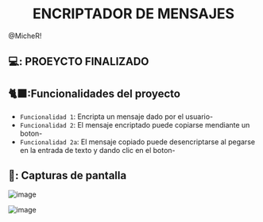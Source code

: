 <h1 align="center"> ENCRIPTADOR DE MENSAJES </h1>
<p>@MicheR!</p>

## 💻: PROEYCTO FINALIZADO

## 🐈‍⬛:Funcionalidades del proyecto

- `Funcionalidad 1`: Encripta un mensaje dado por el usuario-
- `Funcionalidad 2`: El mensaje encriptado puede copiarse mendiante un boton-
- `Funcionalidad 2a`: El mensaje copiado puede desencriptarse al pegarse en la entrada de texto y dando clic en el boton-

## 📱: Capturas de pantalla
![image](https://github.com/user-attachments/assets/db8a8a77-d761-49e6-bfab-67e648a1a914)

![image](https://github.com/user-attachments/assets/c6745a19-2b7b-4de8-aaf2-c64771506c87)


